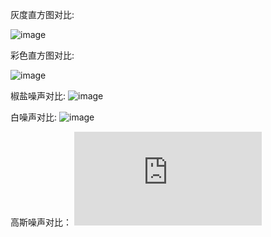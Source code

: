 灰度直方图对比:

![image](https://github.com/TK-R99/89----/blob/main/89-%E8%B0%A2%E9%80%B8%E5%87%A1-%E6%B9%96%E5%8D%97/%E7%AC%AC%E4%B8%89%E5%91%A8/hist_gray.png)

彩色直方图对比:

![image](https://github.com/TK-R99/89----/blob/main/89-%E8%B0%A2%E9%80%B8%E5%87%A1-%E6%B9%96%E5%8D%97/%E7%AC%AC%E4%B8%89%E5%91%A8/hist_color.png)

椒盐噪声对比:
![image](https://github.com/TK-R99/89----/blob/main/89-%E8%B0%A2%E9%80%B8%E5%87%A1-%E6%B9%96%E5%8D%97/%E7%AC%AC%E4%B8%89%E5%91%A8/lenna_PepperandSalt.png)


白噪声对比:
![image](https://github.com/TK-R99/89----/blob/main/89-%E8%B0%A2%E9%80%B8%E5%87%A1-%E6%B9%96%E5%8D%97/%E7%AC%AC%E4%B8%89%E5%91%A8/white_nosie.png)

高斯噪声对比：
![image](https://github.com/TK-R99/89----/blob/main/89-%E8%B0%A2%E9%80%B8%E5%87%A1-%E6%B9%96%E5%8D%97/%E7%AC%AC%E4%B8%89%E5%91%A8/gaussian_noise.py)
